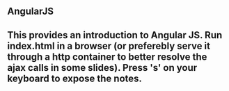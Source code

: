 AngularJS
-------------------
This provides an introduction to Angular JS.
Run index.html in a browser (or preferebly serve it through a http container to better resolve the ajax calls in some slides).
Press 's' on your keyboard to expose the notes.
-------------------